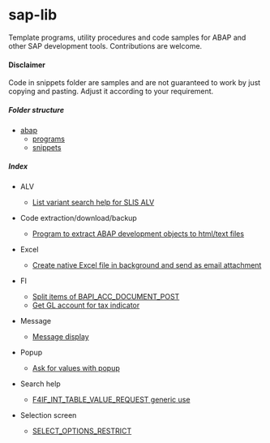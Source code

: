 # sap-lib
Template programs, utility procedures and code samples for ABAP and other SAP development tools. Contributions are welcome.

#### Disclaimer
Code in snippets folder are samples and are not guaranteed to work by just copying and pasting. Adjust it according to your requirement.

##### Folder structure
- [abap](abap/)
  - [programs](abap/programs/)
  - [snippets](abap/snippets/)

##### Index
- ALV
  - [List variant search help for SLIS ALV](abap/snippets/REUSE_ALV_VARIANT_F4.abap)
  
- Code extraction/download/backup
  - [Program to extract ABAP development objects to html/text files](abap/programs/ydtp_mass_download.abap)
  
- Excel
  - [Create native Excel file in background and send as email attachment](abap/snippets/create-excel-bg-and-send-mail.abap)
  
- FI
  - [Split items of BAPI_ACC_DOCUMENT_POST](abap/snippets/BAPI_ACC_DOCUMENT_POST-split-items.abap)
  - [Get GL account for tax indicator](abap/snippets/FI_TAX_GET_TAX_ACCOUNTS.abap)
  
- Message
  - [Message display](abap/snippets/message-display.abap)
  
- Popup
  - [Ask for values with popup](abap/snippets/POPUP_GET_VALUES.abap)

- Search help
  - [F4IF_INT_TABLE_VALUE_REQUEST generic use](abap/snippets/F4IF_INT_TABLE_VALUE_REQUEST.abap)

- Selection screen
  - [SELECT_OPTIONS_RESTRICT](abap/snippets/SELECT_OPTIONS_RESTRICT.abap)